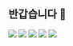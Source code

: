 ## 반갑습니다 👋
<div style="margin: ; text-align: left;" "text-align: left;"> <img src="https://img.shields.io/badge/C-BDE038?style=for-the-badge&logo=C&logoColor=white">
          <img src="https://img.shields.io/badge/C++-A3AB78?style=for-the-badge&logo=C%2B%2B&logoColor=white">
          <img src="https://img.shields.io/badge/Python-818274?style=for-the-badge&logo=Python&logoColor=white">
          <img src="https://img.shields.io/badge/Django-506266?style=for-the-badge&logo=Django&logoColor=white">
          <img src="https://img.shields.io/badge/Unity-10454F?style=for-the-badge&logo=Unity&logoColor=white">
          </div>
    </div>
<!--
**jiyoon607/jiyoon607** is a ✨ _special_ ✨ repository because its `README.md` (this file) appears on your GitHub profile.

Here are some ideas to get you started:

- 🔭 I’m currently working on ...
- 🌱 I’m currently learning ...
- 👯 I’m looking to collaborate on ...
- 🤔 I’m looking for help with ...
- 💬 Ask me about ...
- 📫 How to reach me: ...
- 😄 Pronouns: ...
- ⚡ Fun fact: ...
-->
